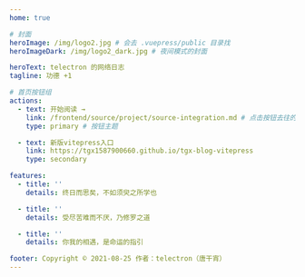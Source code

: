```yaml
---
home: true

# 封面
heroImage: /img/logo2.jpg # 会去 .vuepress/public 目录找
heroImageDark: /img/logo2_dark.jpg # 夜间模式的封面

heroText: telectron 的网络日志
tagline: 功德 +1

# 首页按钮组
actions:
  - text: 开始阅读 →
    link: /frontend/source/project/source-integration.md # 点击按钮去往的文章链接 会去 docs/ 目录下找
    type: primary # 按钮主题

  - text: 新版vitepress入口
    link: https://tgx1587900660.github.io/tgx-blog-vitepress
    type: secondary

features:
  - title: ''
    details: 终日而思矣，不如须臾之所学也

  - title: ''
    details: 受尽苦难而不厌，乃修罗之道

  - title: ''
    details: 你我的相遇，是命运的指引

footer: Copyright © 2021-08-25 作者：telectron（唐干宵）
---
```

